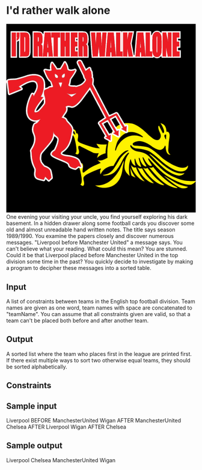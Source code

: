 # I'd rather walk alone
![](../images/walkalone.jpg)
One evening your visiting your uncle, you find yourself exploring his dark basement. In a hidden drawer along some football cards you discover some old and almost unreadable hand written notes. The title says season 1989/1990.
You examine the papers closely and discover numerous messages. "Liverpool before Manchester United" a message says.
You can't believe what your reading. What could this mean?  You are stunned. Could it be that Liverpool placed before Manchester United in the top division some time in the past? 
You quickly decide to investigate by making a program to decipher these messages into a sorted table.

## Input
A list of constraints between teams in the English top football division. Team names are given as one word, team names with space are concatenated to "teamName".
You can assume that all constraints given are valid, so that a team can't be placed both before and after another team.

## Output
A sorted list where the team who places first in the league are printed first. If there exist multiple ways to sort two otherwise equal teams, they should be sorted alphabetically.

## Constraints


## Sample input
Liverpool BEFORE ManchesterUnited
Wigan AFTER ManchesterUnited
Chelsea AFTER Liverpool
Wigan AFTER Chelsea


## Sample output
Liverpool
Chelsea
ManchesterUnited
Wigan
